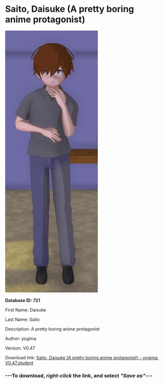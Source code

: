 # Saito, Daisuke (A pretty boring anime protagonist)

<img src="https://raw.githubusercontent.com/Arbiter1223/Daigaku-Gurashi-Custom-Students/master/Students/Files/Saito%2C%20Daisuke%20(A%20pretty%20boring%20anime%20protagonist).png" title="Saito, Daisuke (A pretty boring anime protagonist) - yogima, V0.47">

**Database ID: 721**

First Name: Daisuke

Last Name: Saito

Description: A pretty boring anime protagonist

Author: yogima

Version: V0.47

Download link: <a href="https://raw.githubusercontent.com/Arbiter1223/Daigaku-Gurashi-Custom-Students/master/Students/Files/Saito%2C%20Daisuke%20(A%20pretty%20boring%20anime%20protagonist)%20-%20yogima%2C%20V0.47.student">Saito, Daisuke (A pretty boring anime protagonist) - yogima, V0.47.student</a>

### ---**To download, _right-click_ the link, and select _"Save as"_**---
